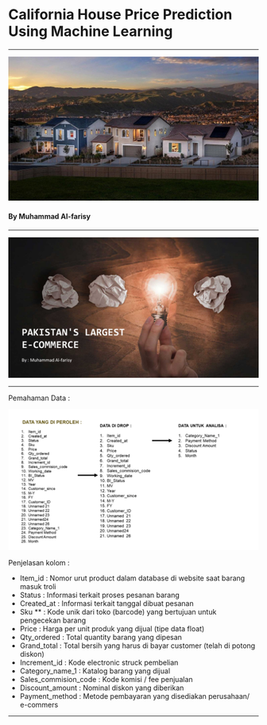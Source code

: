 # California House Price Prediction Using Machine Learning
<hr>

![Header Perumahan California](https://github.com/mhdalfarisy/California-House-Predict-Price/blob/main/gambar/tierno-exterior-min.jpg)


#### By Muhammad Al-farisy
<hr>

[![slide1](https://github.com/mhdalfarisy/EDA---Pakistan-s-Larges-Ecommers/blob/main/Images/Slide1.PNG)](h[ttps://www.solopos.com/wow-tangkapan-ikan-hiu-di-cilacap-capai-90-ton-1240574](https://github.com/mhdalfarisy/EDA---Pakistan-s-Larges-Ecommers/blob/main/Images/Slide1.PNG))

<hr>

Pemahaman Data :

[![slide4](https://github.com/mhdalfarisy/EDA---Pakistan-s-Larges-Ecommers/blob/main/Images/Slide4.PNG)]([h[https://github.com/mhdalfarisy/EDA---Pakistan-s-Larges-Ecommers/blob/main/Images/Slide4.PNG](https://github.com/mhdalfarisy/EDA---Pakistan-s-Larges-Ecommers/blob/main/Images/Slide4.PNG))

Penjelasan kolom : 
* Item_id  : Nomor urut product dalam database di website saat barang masuk troli
* Status : Informasi terkait proses pesanan barang
* Created_at  : Informasi terkait tanggal dibuat pesanan
* Sku ** : Kode unik dari toko (barcode) yang bertujuan untuk pengecekan barang
* Price : Harga per unit produk yang dijual (tipe data float)
* Qty_ordered  : Total quantity barang yang dipesan
* Grand_total  : Total bersih yang harus di bayar customer (telah di potong diskon)
* Increment_id  : Kode electronic struck pembelian
* Category_name_1  : Katalog barang yang dijual
* Sales_commision_code  : Kode komisi / fee penjualan
* Discount_amount  : Nominal diskon yang diberikan
* Payment_method  : Metode pembayaran yang disediakan perusahaan/ e-commers


<hr>
